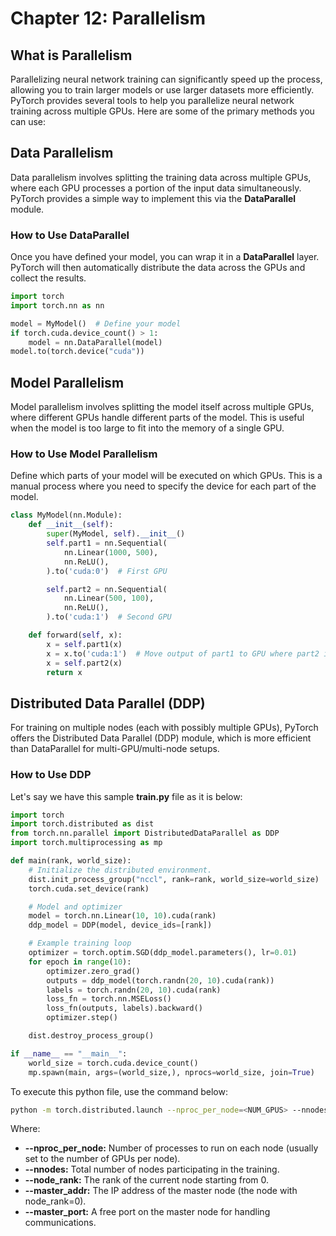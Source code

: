 # Chapter 12: Parallelism

## What is Parallelism
Parallelizing neural network training can significantly speed up the process, allowing you to train larger models or use larger datasets more efficiently. PyTorch provides several tools to help you parallelize neural network training across multiple GPUs. Here are some of the primary methods you can use:

## Data Parallelism
Data parallelism involves splitting the training data across multiple GPUs, where each GPU processes a portion of the input data simultaneously. PyTorch provides a simple way to implement this via the **DataParallel** module.

### How to Use DataParallel
Once you have defined your model, you can wrap it in a **DataParallel** layer. PyTorch will then automatically distribute the data across the GPUs and collect the results.
```python
import torch
import torch.nn as nn

model = MyModel()  # Define your model
if torch.cuda.device_count() > 1:
    model = nn.DataParallel(model)
model.to(torch.device("cuda"))
```

## Model Parallelism
Model parallelism involves splitting the model itself across multiple GPUs, where different GPUs handle different parts of the model. This is useful when the model is too large to fit into the memory of a single GPU.

### How to Use Model Parallelism
Define which parts of your model will be executed on which GPUs. This is a manual process where you need to specify the device for each part of the model.
```python
class MyModel(nn.Module):
    def __init__(self):
        super(MyModel, self).__init__()
        self.part1 = nn.Sequential(
            nn.Linear(1000, 500),
            nn.ReLU(),
        ).to('cuda:0')  # First GPU

        self.part2 = nn.Sequential(
            nn.Linear(500, 100),
            nn.ReLU(),
        ).to('cuda:1')  # Second GPU

    def forward(self, x):
        x = self.part1(x)
        x = x.to('cuda:1')  # Move output of part1 to GPU where part2 is located
        x = self.part2(x)
        return x
```

## Distributed Data Parallel (DDP)
For training on multiple nodes (each with possibly multiple GPUs), PyTorch offers the Distributed Data Parallel (DDP) module, which is more efficient than DataParallel for multi-GPU/multi-node setups.

### How to Use DDP
Let's say we have this sample **train.py** file as it is below:
```python
import torch
import torch.distributed as dist
from torch.nn.parallel import DistributedDataParallel as DDP
import torch.multiprocessing as mp

def main(rank, world_size):
    # Initialize the distributed environment.
    dist.init_process_group("nccl", rank=rank, world_size=world_size)
    torch.cuda.set_device(rank)

    # Model and optimizer
    model = torch.nn.Linear(10, 10).cuda(rank)
    ddp_model = DDP(model, device_ids=[rank])

    # Example training loop
    optimizer = torch.optim.SGD(ddp_model.parameters(), lr=0.01)
    for epoch in range(10):
        optimizer.zero_grad()
        outputs = ddp_model(torch.randn(20, 10).cuda(rank))
        labels = torch.randn(20, 10).cuda(rank)
        loss_fn = torch.nn.MSELoss()
        loss_fn(outputs, labels).backward()
        optimizer.step()

    dist.destroy_process_group()

if __name__ == "__main__":
    world_size = torch.cuda.device_count()
    mp.spawn(main, args=(world_size,), nprocs=world_size, join=True)
```
To execute this python file, use the command below:
```bash
python -m torch.distributed.launch --nproc_per_node=<NUM_GPUS> --nnodes=<NUM_NODES> --node_rank=<NODE_RANK> --master_addr=<MASTER_NODE_IP> --master_port=<MASTER_PORT> train.py
```
Where:
- **--nproc_per_node:** Number of processes to run on each node (usually set to the number of GPUs per node).
- **--nnodes:** Total number of nodes participating in the training.
- **--node_rank:** The rank of the current node starting from 0.
- **--master_addr:** The IP address of the master node (the node with node_rank=0).
- **--master_port:** A free port on the master node for handling communications.